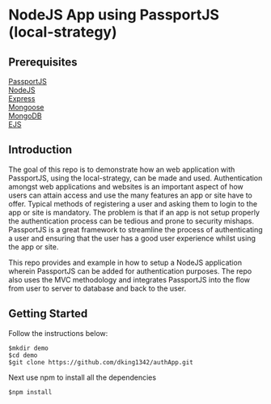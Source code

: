 <h1>NodeJS App using PassportJS (local-strategy)</h1>
<h2>Prerequisites</h2>
<a href="http://www.passportjs.org/">PassportJS</a></br>
<a href="https://nodejs.org/en/">NodeJS</a></br>
<a href="https://expressjs.com/">Express</a></br>
<a href="https://mongoosejs.com/">Mongoose</a></br>
<a href="https://www.mongodb.com/">MongoDB</a></br>
<a href="https://ejs.co/">EJS</a></br>
<h2>Introduction</h2>
<p>
The goal of this repo is to demonstrate how an web application with PassportJS, using the local-strategy, can be made and used.
Authentication amongst web applications and websites is an important aspect of how users can attain access and use the many features an app or site have to offer. Typical methods of registering a user and asking them to login to the app or site is mandatory. The problem is that if an app is not setup properly the authentication process can be tedious and prone to security mishaps. PassportJS is a great framework to streamline the process of authenticating a user and ensuring that the user has a good user experience whilst using the app or site. 
</p>
<p>
This repo provides and example in how to setup a NodeJS application wherein PassportJS can be added for authentication purposes. The repo also uses the MVC methodology and integrates PassportJS into the flow from user to server to database and back to the user.
</p>


<h2>Getting Started</h2>
<p>
Follow the instructions below:
</p>

```
$mkdir demo
$cd demo
$git clone https://github.com/dking1342/authApp.git
```

<p>
Next use npm to install all the dependencies
</p>

```
$npm install
```

